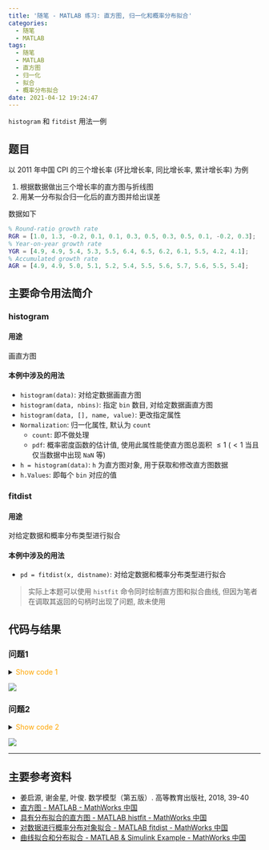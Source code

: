 ```yaml
---
title: '随笔 - MATLAB 练习: 直方图, 归一化和概率分布拟合'
categories:
  - 随笔
  - MATLAB
tags:
  - 随笔
  - MATLAB
  - 直方图
  - 归一化
  - 拟合
  - 概率分布拟合
date: 2021-04-12 19:24:47
---
```


`histogram` 和 `fitdist` 用法一例

<!-- more -->

## 题目

以 2011 年中国 CPI 的三个增长率 (环比增长率, 同比增长率, 累计增长率) 为例

1. 根据数据做出三个增长率的直方图与折线图
1. 用某一分布拟合归一化后的直方图并给出误差

数据如下

```matlab
% Round-ratio growth rate
RGR = [1.0, 1.3, -0.2, 0.1, 0.1, 0.3, 0.5, 0.3, 0.5, 0.1, -0.2, 0.3];
% Year-on-year growth rate
YGR = [4.9, 4.9, 5.4, 5.3, 5.5, 6.4, 6.5, 6.2, 6.1, 5.5, 4.2, 4.1];
% Accumulated growth rate
AGR = [4.9, 4.9, 5.0, 5.1, 5.2, 5.4, 5.5, 5.6, 5.7, 5.6, 5.5, 5.4];
```

## 主要命令用法简介

### histogram

#### 用途

画直方图

#### 本例中涉及的用法

- `histogram(data)`: 对给定数据画直方图
- `histogram(data, nbins)`: 指定 `bin` 数目, 对给定数据画直方图
- `histogram(data, [], name, value)`: 更改指定属性
- `Normalization`: 归一化属性, 默认为 `count`
  - `count`: 即不做处理
  - `pdf`: 概率密度函数的估计值, 使用此属性能使直方图总面积 $\leqslant 1$ ($<1$ 当且仅当数据中出现 `NaN` 等)
- `h = histogram(data)`: `h` 为直方图对象, 用于获取和修改直方图数据
- `h.Values`: 即每个 `bin` 对应的值

### fitdist

#### 用途

对给定数据和概率分布类型进行拟合

#### 本例中涉及的用法

- `pd = fitdist(x, distname)`: 对给定数据和概率分布类型进行拟合

> 实际上本题可以使用 `histfit` 命令同时绘制直方图和拟合曲线, 但因为笔者在调取其返回的句柄时出现了问题, 故未使用

## 代码与结果

### 问题1

<details>
<summary><font color='orange'>Show code 1</font></summary>

```matlab
% Plot histogram and line chart with given data

% @Author: Tifa
% @LastEditTime: 2021-04-12 19:24:47

% Data
% Round-ratio growth rate
RGR = [1.0, 1.3, -0.2, 0.1, 0.1, 0.3, 0.5, 0.3, 0.5, 0.1, -0.2, 0.3];
% Year-on-year growth rate
YGR = [4.9, 4.9, 5.4, 5.3, 5.5, 6.4, 6.5, 6.2, 6.1, 5.5, 4.2, 4.1];
% Accumulated growth rate
AGR = [4.9, 4.9, 5.0, 5.1, 5.2, 5.4, 5.5, 5.6, 5.7, 5.6, 5.5, 5.4];

R = [RGR; YGR; AGR];
strR = ['RGR'; 'YGR'; 'AGR'];
nbins = 6;

for i = 1:3
    % Plot histogram
    subplot(2, 3, i)
    histogram(R(i, :), nbins)
    title(sprintf('histogram of %s', strR(i, :)))
    xlabel('Rate/%')
    ylabel('Frequency')

    % Plot line chart
    subplot(2, 3, 3 + i)
    plot(R(i, :))
    title(sprintf('line chart of %s', strR(i, :)))
    xlabel('Month')
    ylabel('Rate/%')
    grid on
end
```

</details>

![](fig1.svg)

### 问题2

<details>
<summary><font color='orange'>Show code 2</font></summary>

```matlab
% Normalize and fit probability distribution object on given data, then plot histogram, fit curve and error

% @Author: Tifa
% @LastEditTime: 2021-04-12 19:24:47

% Data
% Round-ratio growth rate
RGR = [1.0, 1.3, -0.2, 0.1, 0.1, 0.3, 0.5, 0.3, 0.5, 0.1, -0.2, 0.3];
% Year-on-year growth rate
YGR = [4.9, 4.9, 5.4, 5.3, 5.5, 6.4, 6.5, 6.2, 6.1, 5.5, 4.2, 4.1];
% Accumulated growth rate
AGR = [4.9, 4.9, 5.0, 5.1, 5.2, 5.4, 5.5, 5.6, 5.7, 5.6, 5.5, 5.4];

R = [RGR; YGR; AGR];
m = min(R, [], 2); M = max(R, [], 2);
strR = ['RGR'; 'YGR'; 'AGR'];
distR = ['kernel'; 'kernel'; 'kernel'];
nbins = 6;

for i = 1:3
    subplot(1, 3, i);
    hold on
    grid on
    % Plot normalized histogram
    h = histogram(R(i, :), nbins, 'Normalization', 'pdf');

    % Plot fit curve
    pd = fitdist(R(i, :)', distR(i, :));
    plot_x = linspace(m(i) - abs(m(i)) * 0.1, M(i) + abs(M(i)) * 0.1, 1000);
    plot(plot_x, pdf(pd, plot_x))

    % Plot error
    xx = linspace(m(i), M(i), nbins + 1) + ((M(i) - m(i)) / 2 / nbins);
    xx = xx(1:end - 1);
    yy = h.Values - pdf(pd, xx);
    plot(xx, yy, 'go')
    for j = 1:nbins
        line([xx(j), xx(j)], [0, yy(j)], 'Color', 'g')
    end

    title(sprintf('histogram of %s (normalized)', strR(i, :)))
    xlabel('Rate')
    ylabel('Frequency')
    legend('histogram', 'fit curve', 'error')
    hold off
end
```

</details>

![](fig2.svg)

---

## 主要参考资料

- 姜启源, 谢金星, 叶俊. 数学模型（第五版）. 高等教育出版社, 2018, 39-40
- [直方图 - MATLAB - MathWorks 中国](https://ww2.mathworks.cn/help/matlab/ref/matlab.graphics.chart.primitive.histogram.html)
- [具有分布拟合的直方图 - MATLAB histfit - MathWorks 中国](https://ww2.mathworks.cn/help/stats/histfit.html)
- [对数据进行概率分布对象拟合 - MATLAB fitdist - MathWorks 中国](https://ww2.mathworks.cn/help/stats/fitdist.html)
- [曲线拟合和分布拟合 - MATLAB & Simulink Example - MathWorks 中国](https://ww2.mathworks.cn/help/stats/curve-fitting-and-distribution-fitting.html)
